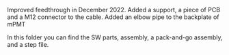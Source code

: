 Improved feedthrough in December 2022. 
Added a support, a piece of PCB and a M12 connector to the cable. 
Added an elbow pipe to the backplate of mPMT 

In this folder you can find the SW parts, assembly, a pack-and-go assembly, and a step file. 
